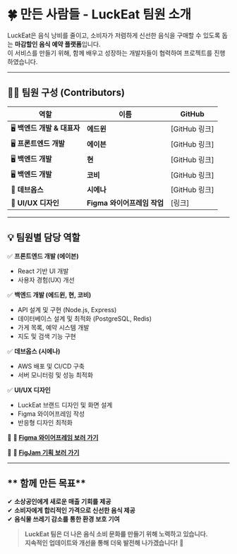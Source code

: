 # 🍀 만든 사람들 - LuckEat 팀원 소개  

LuckEat은 음식 낭비를 줄이고, 소비자가 저렴하게 신선한 음식을 구매할 수 있도록 돕는 **마감할인 음식 예약 플랫폼**입니다.  
이 서비스를 만들기 위해, 함께 배우고 성장하는 개발자들이 협력하여 프로젝트를 진행하였습니다.

---

## **👨‍💻 팀원 구성 (Contributors)**  
| 역할 | 이름 | GitHub |  
|------|------|--------|    
| 🖥️ **백엔드 개발 & 대표자** | **에드윈** | [GitHub 링크] |
| 🖥️ **프론트엔드 개발** | **에이븐** | [GitHub 링크] | 
| 🖥️ **백엔드 개발** | **현** | [GitHub 링크] |  
| 🖥️ **백엔드 개발** | **코비** | [GitHub 링크] |  
| 🔧 **데브옵스** | **시에나** | [GitHub 링크] |  
| 🎨 **UI/UX 디자인** | **Figma 와이어프레임 작업** | [링크] |  

---

## **💡 팀원별 담당 역할**  
✅ **프론트엔드 개발 (에이븐)**  
- React 기반 UI 개발  
- 사용자 경험(UX) 개선  

✅ **백엔드 개발 (에드윈, 현, 코비)**  
- API 설계 및 구현 (Node.js, Express)  
- 데이터베이스 설계 및 최적화 (PostgreSQL, Redis)  
- 가게 목록, 예약 시스템 개발
- 지도 및 검색 기능 구현   

✅ **데브옵스 (시에나)**  
- AWS 배포 및 CI/CD 구축  
- 서버 모니터링 및 성능 최적화  

✅ **UI/UX 디자인**  
- LuckEat 브랜드 디자인 및 화면 설계  
- Figma 와이어프레임 작성  
- 반응형 디자인 최적화  

📌 **🔗 [Figma 와이어프레임 보러 가기](https://www.figma.com/design/2CZET3kCQcDNy1mXc24Nlz/8%ED%8C%80-%EB%9F%AD%ED%82%B7(%EB%A7%88%EA%B0%90%ED%95%A0%EC%9D%B8-%EC%A4%91%EA%B3%84%EC%84%9C%EB%B9%84%EC%8A%A4)?node-id=2273-540548&p=f&t=xyucAw2Ny7n2dpUY-0)**  

📌 **🔗 [FigJam 기획 보러 가기](https://www.figma.com/board/NBGv8P92x8gC9QbTOFnYGG/8%EC%A1%B0-%EA%B8%B0%ED%9A%8D?node-id=2291-1479&t=1dEBpy2ZqYvklTbi-0)**


---

## ** 함께 만든 목표**  
✔ **소상공인에게 새로운 매출 기회를 제공**  
✔ **소비자에게 합리적인 가격으로 신선한 음식 제공**  
✔ **음식물 쓰레기 감소를 통한 환경 보호 기여**  

> **LuckEat 팀은 더 나은 음식 소비 문화를 만들기 위해 노력하고 있습니다.**  
> **지속적인 업데이트와 개선을 통해 더욱 발전해 나가겠습니다!** 🙌  
